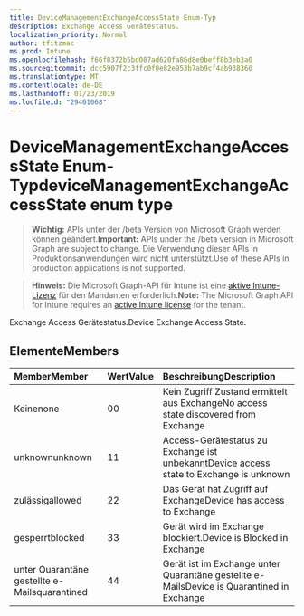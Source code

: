 ```yaml
---
title: DeviceManagementExchangeAccessState Enum-Typ
description: Exchange Access Gerätestatus.
localization_priority: Normal
author: tfitzmac
ms.prod: Intune
ms.openlocfilehash: f66f8372b5bd087ad620fa86d8e0beff8b3eb3a0
ms.sourcegitcommit: dcc5907f2c3ffc0f0e82e953b7ab9cf4ab938360
ms.translationtype: MT
ms.contentlocale: de-DE
ms.lasthandoff: 01/23/2019
ms.locfileid: "29401068"
---
```

# <a name="devicemanagementexchangeaccessstate-enum-type"></a><span data-ttu-id="f95ec-103">DeviceManagementExchangeAccessState Enum-Typ</span><span class="sxs-lookup"><span data-stu-id="f95ec-103">deviceManagementExchangeAccessState enum type</span></span>

> <span data-ttu-id="f95ec-104">**Wichtig:** APIs unter der /beta Version von Microsoft Graph werden können geändert.</span><span class="sxs-lookup"><span data-stu-id="f95ec-104">**Important:** APIs under the /beta version in Microsoft Graph are subject to change.</span></span> <span data-ttu-id="f95ec-105">Die Verwendung dieser APIs in Produktionsanwendungen wird nicht unterstützt.</span><span class="sxs-lookup"><span data-stu-id="f95ec-105">Use of these APIs in production applications is not supported.</span></span>

> <span data-ttu-id="f95ec-106">**Hinweis:** Die Microsoft Graph-API für Intune ist eine [aktive Intune-Lizenz](https://go.microsoft.com/fwlink/?linkid=839381) für den Mandanten erforderlich.</span><span class="sxs-lookup"><span data-stu-id="f95ec-106">**Note:** The Microsoft Graph API for Intune requires an [active Intune license](https://go.microsoft.com/fwlink/?linkid=839381) for the tenant.</span></span>

<span data-ttu-id="f95ec-107">Exchange Access Gerätestatus.</span><span class="sxs-lookup"><span data-stu-id="f95ec-107">Device Exchange Access State.</span></span>

## <a name="members"></a><span data-ttu-id="f95ec-108">Elemente</span><span class="sxs-lookup"><span data-stu-id="f95ec-108">Members</span></span>
|<span data-ttu-id="f95ec-109">Member</span><span class="sxs-lookup"><span data-stu-id="f95ec-109">Member</span></span>|<span data-ttu-id="f95ec-110">Wert</span><span class="sxs-lookup"><span data-stu-id="f95ec-110">Value</span></span>|<span data-ttu-id="f95ec-111">Beschreibung</span><span class="sxs-lookup"><span data-stu-id="f95ec-111">Description</span></span>|
|:---|:---|:---|
|<span data-ttu-id="f95ec-112">Keine</span><span class="sxs-lookup"><span data-stu-id="f95ec-112">none</span></span>|<span data-ttu-id="f95ec-113">0</span><span class="sxs-lookup"><span data-stu-id="f95ec-113">0</span></span>|<span data-ttu-id="f95ec-114">Kein Zugriff Zustand ermittelt aus Exchange</span><span class="sxs-lookup"><span data-stu-id="f95ec-114">No access state discovered from Exchange</span></span>|
|<span data-ttu-id="f95ec-115">unknown</span><span class="sxs-lookup"><span data-stu-id="f95ec-115">unknown</span></span>|<span data-ttu-id="f95ec-116">1</span><span class="sxs-lookup"><span data-stu-id="f95ec-116">1</span></span>|<span data-ttu-id="f95ec-117">Access-Gerätestatus zu Exchange ist unbekannt</span><span class="sxs-lookup"><span data-stu-id="f95ec-117">Device access state to Exchange is unknown</span></span>|
|<span data-ttu-id="f95ec-118">zulässig</span><span class="sxs-lookup"><span data-stu-id="f95ec-118">allowed</span></span>|<span data-ttu-id="f95ec-119">2</span><span class="sxs-lookup"><span data-stu-id="f95ec-119">2</span></span>|<span data-ttu-id="f95ec-120">Das Gerät hat Zugriff auf Exchange</span><span class="sxs-lookup"><span data-stu-id="f95ec-120">Device has access to Exchange</span></span>|
|<span data-ttu-id="f95ec-121">gesperrt</span><span class="sxs-lookup"><span data-stu-id="f95ec-121">blocked</span></span>|<span data-ttu-id="f95ec-122">3</span><span class="sxs-lookup"><span data-stu-id="f95ec-122">3</span></span>|<span data-ttu-id="f95ec-123">Gerät wird im Exchange blockiert.</span><span class="sxs-lookup"><span data-stu-id="f95ec-123">Device is Blocked in Exchange</span></span>|
|<span data-ttu-id="f95ec-124">unter Quarantäne gestellte e-Mails</span><span class="sxs-lookup"><span data-stu-id="f95ec-124">quarantined</span></span>|<span data-ttu-id="f95ec-125">4</span><span class="sxs-lookup"><span data-stu-id="f95ec-125">4</span></span>|<span data-ttu-id="f95ec-126">Gerät ist im Exchange unter Quarantäne gestellte e-Mails</span><span class="sxs-lookup"><span data-stu-id="f95ec-126">Device is Quarantined in Exchange</span></span>|




